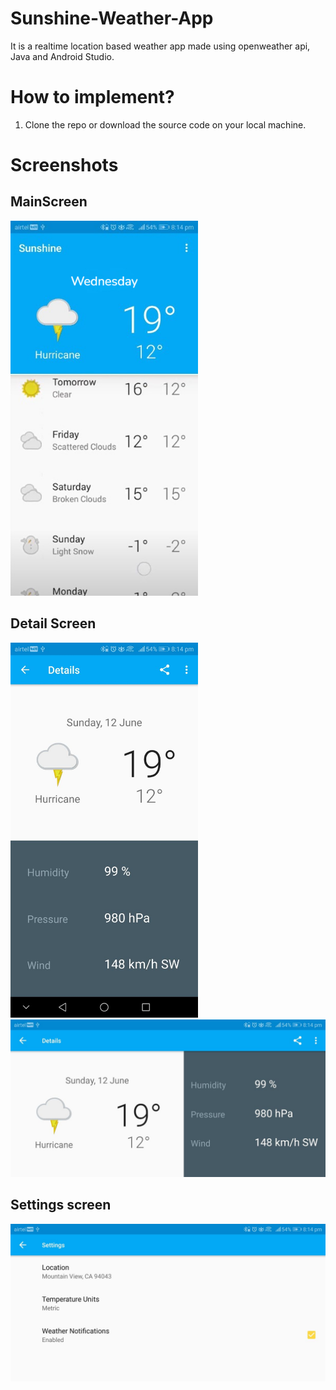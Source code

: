 # Sunshine-Weather-App
It is a realtime location based weather app made using openweather api, Java and Android Studio.

# How to implement?

1. Clone the repo or download the source code on your local machine.


# Screenshots

## MainScreen

<img src="images/mainScreen.jpeg" width=300>  

## Detail Screen 

<img src="images/photo1655045128.jpeg" width=300>    <img src="images/detailScreenLand.jpeg" width=600>

## Settings screen

<img src="images/settingScreen.jpeg" width=600>
